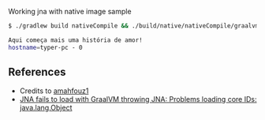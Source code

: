 Working jna with native image sample

```bash
$ ./gradlew build nativeCompile && ./build/native/nativeCompile/graalvm-jna

Aqui começa mais uma história de amor!
hostname=typer-pc - 0
```

## References
* Credits to [amahfouz1][1]
* [JNA fails to load with GraalVM throwing JNA: Problems loading core IDs: java.lang.Object][2]

[1]: https://github.com/amahfouz1/jna-graalvm
[2]: https://github.com/oracle/graal/issues/2261
